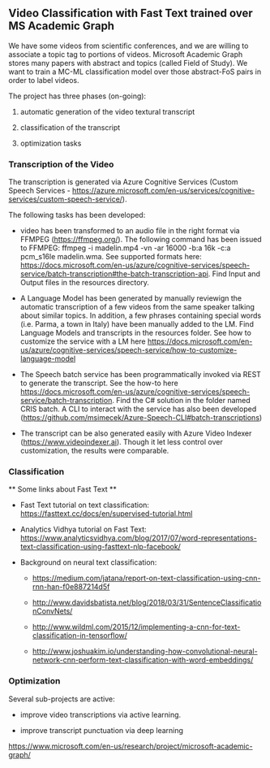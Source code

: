 ## Video Classification with Fast Text trained over MS Academic Graph 

We have some videos from scientific conferences, and we are willing to associate a topic tag to portions of videos. Microsoft Academic Graph stores many papers with abstract and topics (called Field of Study). We want to train a MC-ML classification model over those abstract-FoS pairs in order to label videos.

The project has three phases (on-going):

1) automatic generation of the video textural transcript

2) classification of the transcript

3) optimization tasks

### Transcription of the Video

The transcription is generated via Azure Cognitive Services (Custom Speech Services - https://azure.microsoft.com/en-us/services/cognitive-services/custom-speech-service/).

The following tasks has been developed:

- video has been transformed to an audio file in the right format via FFMPEG (https://ffmpeg.org/). The following command has been issued to FFMPEG: ffmpeg -i madelin.mp4 -vn -ar 16000 -b:a 16k -c:a pcm_s16le madelin.wma. See supported formats here: https://docs.microsoft.com/en-us/azure/cognitive-services/speech-service/batch-transcription#the-batch-transcription-api. Find Input and Output files in the resources directory. 

- A Language Model has been generated by manually reviewign the automatic transcription of a few videos from the same speaker talking about similar topics. In addition, a few phrases containing special words (i.e. Parma, a town in Italy) have been manually added to the LM. Find Language Models and transcripts in the resources folder. See how to customize the service with a LM here https://docs.microsoft.com/en-us/azure/cognitive-services/speech-service/how-to-customize-language-model

- The Speech batch service has been programmatically invoked via REST to generate the transcript. See the how-to here https://docs.microsoft.com/en-us/azure/cognitive-services/speech-service/batch-transcription. Find the C# solution in the folder named CRIS batch. A CLI to interact with the service has also been developed (https://github.com/msimecek/Azure-Speech-CLI#batch-transcriptions) 

- The transcript can be also generated easily with Azure Video Indexer (https://www.videoindexer.ai). Though it let less control over customization, the results were comparable. 

### Classification

** Some links about Fast Text **

- Fast Text tutorial on text classification: https://fasttext.cc/docs/en/supervised-tutorial.html

- Analytics Vidhya tutorial on Fast Text: https://www.analyticsvidhya.com/blog/2017/07/word-representations-text-classification-using-fasttext-nlp-facebook/

- Background on neural text classification:

  - https://medium.com/jatana/report-on-text-classification-using-cnn-rnn-han-f0e887214d5f

  - http://www.davidsbatista.net/blog/2018/03/31/SentenceClassificationConvNets/

  - http://www.wildml.com/2015/12/implementing-a-cnn-for-text-classification-in-tensorflow/

  - http://www.joshuakim.io/understanding-how-convolutional-neural-network-cnn-perform-text-classification-with-word-embeddings/

### Optimization

Several sub-projects are active:

- improve video transcriptions via active learning.

- improve transcript punctuation via deep learning 





https://www.microsoft.com/en-us/research/project/microsoft-academic-graph/
